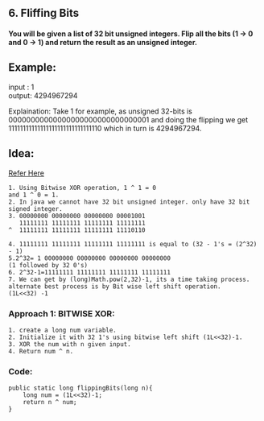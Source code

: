 
## 6. Fliffing Bits

#### You will be given a list of 32 bit unsigned integers. Flip all the bits (1 -> 0 and 0 -> 1) and return the result as an unsigned integer.

## Example:
input : 1   
output: 4294967294

Explaination: Take 1 for example, as unsigned 32-bits is 00000000000000000000000000000001 and doing the flipping we get 11111111111111111111111111111110 which in turn is 4294967294.

## Idea:
[Refer Here](https://www.youtube.com/watch?v=5wNMFCfVPVE&ab_channel=Alle.ShivaSai)
```
1. Using Bitwise XOR operation, 1 ^ 1 = 0
and 1 ^ 0 = 1.
2. In java we cannot have 32 bit unsigned integer. only have 32 bit signed integer.
3. 00000000 00000000 00000000 00001001
   11111111 11111111 11111111 11111111
^  11111111 11111111 11111111 11110110

4. 11111111 11111111 11111111 11111111 is equal to (32 - 1's = (2^32) - 1)
5.2^32= 1 00000000 00000000 00000000 00000000 
(1 followed by 32 0's)
6. 2^32-1=11111111 11111111 11111111 11111111
7. We can get by (long)Math.pow(2,32)-1, its a time taking process.
alternate best process is by Bit wise left shift operation.
(1L<<32) -1 
```
### Approach 1: BITWISE XOR:
```
1. create a long num variable.
2. Initialize it with 32 1's using bitwise left shift (1L<<32)-1.
3. XOR the num with n given input.
4. Return num ^ n.
```
### Code:
```
public static long flippingBits(long n){
    long num = (1L<<32)-1;
    return n ^ num;
} 
```

